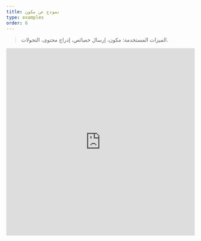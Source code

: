 ```yaml
---
title: نموذج عن مكون
type: examples
order: 6
---
```


> الميزات المستخدمة: مكون، إرسال خصائص، إدراج محتوى، التحولات.

<iframe width="100%" height="500" src="https://jsfiddle.net/yyx990803/mwLbw11k/embedded/result,html,js,css" allowfullscreen="allowfullscreen" frameborder="0"></iframe>
